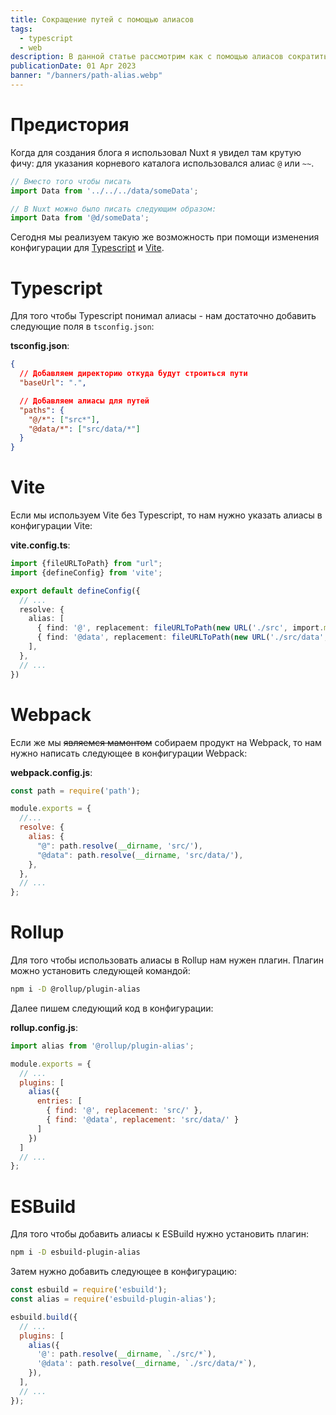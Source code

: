 ```yaml
---
title: Сокращение путей с помощью алиасов
tags:
  - typescript
  - web
description: В данной статье рассмотрим как с помощью алиасов сократить пути для импортов.
publicationDate: 01 Apr 2023
banner: "/banners/path-alias.webp"
---
```


# Предистория
Когда для создания блога я использовал Nuxt я увидел там крутую фичу: для указания корневого каталога использовался
алиас `@` или `~~`.

```typescript
// Вместо того чтобы писать
import Data from '../../../data/someData';

// В Nuxt можно было писать следующим образом:
import Data from '@d/someData';
```

Сегодня мы реализуем такую же возможность при помощи изменения конфигурации для
[Typescript](https://www.typescriptlang.org/) и [Vite](https://vitejs.dev/).

# Typescript
Для того чтобы Typescript понимал алиасы - нам достаточно добавить следующие поля в `tsconfig.json`:

**tsconfig.json**:
```json
{
  // Добавляем директорию откуда будут строиться пути
  "baseUrl": ".",

  // Добавляем алиасы для путей
  "paths": {
    "@/*": ["src*"],
    "@data/*": ["src/data/*"]
  }
}
```

# Vite
Если мы используем Vite без Typescript, то нам нужно указать алиасы в конфигурации Vite:

**vite.config.ts**:
```typescript
import {fileURLToPath} from "url";
import {defineConfig} from 'vite';

export default defineConfig({
  // ...
  resolve: {
    alias: [
      { find: '@', replacement: fileURLToPath(new URL('./src', import.meta.url)) },
      { find: '@data', replacement: fileURLToPath(new URL('./src/data', import.meta.url)) },
    ],
  },
  // ...
})
```

# Webpack

Если же мы <del>являемся мамонтом</del> собираем продукт на Webpack, то нам нужно написать следующее в конфигурации
Webpack:

**webpack.config.js**:
```js
const path = require('path');

module.exports = {
  //...
  resolve: {
    alias: {
      "@": path.resolve(__dirname, 'src/'),
      "@data": path.resolve(__dirname, 'src/data/'),
    },
  },
  // ...
};
```

# Rollup

Для того чтобы использовать алиасы в Rollup нам нужен плагин. Плагин можно установить следующей командой:

```bash
npm i -D @rollup/plugin-alias
```

Далее пишем следующий код в конфигурации:

**rollup.config.js**:
```js
import alias from '@rollup/plugin-alias';

module.exports = {
  // ...
  plugins: [
    alias({
      entries: [
        { find: '@', replacement: 'src/' },
        { find: '@data', replacement: 'src/data/' }
      ]
    })
  ]
  // ...
};
```

# ESBuild

Для того чтобы добавить алиасы к ESBuild нужно установить плагин:

```bash
npm i -D esbuild-plugin-alias
```

Затем нужно добавить следующее в конфигурацию:

```js
const esbuild = require('esbuild');
const alias = require('esbuild-plugin-alias');

esbuild.build({
  // ...
  plugins: [
    alias({
      '@': path.resolve(__dirname, `./src/*`),
      '@data': path.resolve(__dirname, `./src/data/*`),
    }),
  ],
  // ...
});
```